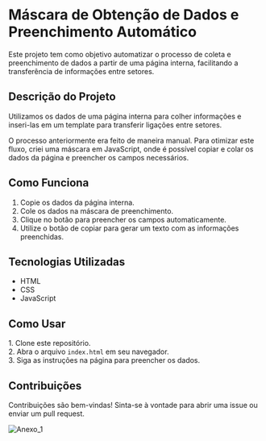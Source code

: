 <!DOCTYPE html>
<body>
    <div class="container">
        <h1>Máscara de Obtenção de Dados e Preenchimento Automático</h1>
        <p>
            Este projeto tem como objetivo automatizar o processo de coleta e preenchimento de dados
            a partir de uma página interna, facilitando a transferência de informações entre setores.
        </p>
        <h2>Descrição do Projeto</h2>
        <p>
            Utilizamos os dados de uma página interna para colher informações e inseri-las em um template
            para transferir ligações entre setores.
        </p>
        <p>
            O processo anteriormente era feito de maneira manual. Para otimizar este fluxo, criei uma máscara
            em JavaScript, onde é possível copiar e colar os dados da página e preencher os campos necessários.
        </p>
        <h2>Como Funciona</h2>
        <ol>
            <li>Copie os dados da página interna.</li>
            <li>Cole os dados na máscara de preenchimento.</li>
            <li>Clique no botão para preencher os campos automaticamente.</li>
            <li>Utilize o botão de copiar para gerar um texto com as informações preenchidas.</li>
        </ol>
        <h2>Tecnologias Utilizadas</h2>
        <ul>
            <li>HTML</li>
            <li>CSS</li>
            <li>JavaScript</li>
        </ul>
        <h2>Como Usar</h2>
        <p>
            1. Clone este repositório.<br>
            2. Abra o arquivo <code>index.html</code> em seu navegador.<br>
            3. Siga as instruções na página para preencher os dados.
        </p>
        <h2>Contribuições</h2>
        <p>
            Contribuições são bem-vindas! Sinta-se à vontade para abrir uma issue ou enviar um pull request.
        </p>
    </div>
</body>
</html>


![Anexo_1](https://github.com/user-attachments/assets/a3825479-4f4b-432d-a01f-a99abb088976)
